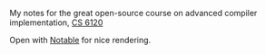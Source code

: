 My notes for the great open-source course on advanced compiler implementation, [CS 6120](https://www.cs.cornell.edu/courses/cs6120/2020fa/)

Open with [Notable](https://notable.app/) for nice rendering.